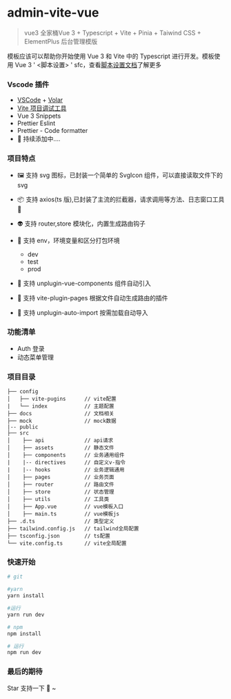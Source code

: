 # admin-vite-vue

> vue3 全家桶Vue 3 + Typescript + Vite + Pinia + Taiwind CSS + ElementPlus 后台管理模版

模板应该可以帮助你开始使用 Vue 3 和 Vite 中的 Typescript 进行开发。模板使用 Vue 3 ' <脚本设置> ' sfc，查看[脚本设置文档](https://v3.vuejs.org/api/sfc-script-setup.html#sfc-script-setup)了解更多

### Vscode 插件

- [VSCode](https://code.visualstudio.com/) + [Volar](https://marketplace.visualstudio.com/items?itemName=johnsoncodehk.volar)
- [Vite 项目调试工具](https://marketplace.visualstudio.com/items?itemName=antfu.vite)
- Vue 3 Snippets
- Prettier Eslint
- Prettier - Code formatter
- 🎉 持续添加中.... 
### 项目特点

- 🖼️ 支持 svg 图标，已封装一个简单的 SvgIcon 组件，可以直接读取文件下的 svg

- 📦 支持 axios(ts 版),已封装了主流的拦截器，请求调用等方法、日志窗口工具🔧

- 👽 支持 router,store 模块化，内置生成路由钩子

- 🐳 支持 env，环境变量和区分打包环境
  - dev
  - test
  - prod

- 🍡 支持 unplugin-vue-components 组件自动引入

- 🥘 支持 vite-plugin-pages 根据文件自动生成路由的插件

- 🚌 支持 unplugin-auto-import 按需加载自动导入

### 功能清单
+ Auth 登录
+ 动态菜单管理


### 项目目录

```
├── config
│   ├── vite-pugins      // vite配置
|   └── index            // 主题配置
├── docs                 // 文档相关
├── mock                 // mock数据
|-- public
├── src
│    ├── api             // api请求
│    ├── assets          // 静态文件
│    ├── components      // 业务通用组件
|    |-- directives      // 自定义v-指令
|    |-- hooks           // 业务逻辑通用
│    ├── pages           // 业务页面
│    ├── router          // 路由文件
│    ├── store           // 状态管理
│    ├── utils           // 工具类
│    ├── App.vue         // vue模板入口
│    ├── main.ts         // vue模板js
├── .d.ts                // 类型定义
├── tailwind.config.js   // tailwind全局配置
├── tsconfig.json        // ts配置
└── vite.config.ts       // vite全局配置
```

### 快速开始
```bash
# git 

#yarn
yarn install

#运行
yarn run dev

# npm
npm install

# 运行
npm run dev
```

### 最后的期待

 Star 支持一下 🍺 ~
